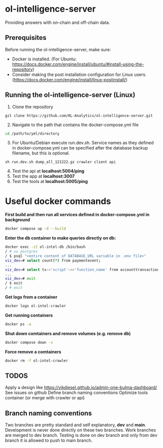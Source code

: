 # ol-intelligence-server
Providing answers with on-chain and off-chain data.

## Prerequisites
Before running the ol-intelligence-server, make sure:
- Docker is installed. (For Ubuntu: https://docs.docker.com/engine/install/ubuntu/#install-using-the-repository)
- Consider making the post installation configuration for Linux users. (https://docs.docker.com/engine/install/linux-postinstall/) 

## Running the ol-intelligence-server (Linux)
1. Clone the repository
```
git clone https://github.com/0L-Analytics/ol-intelligence-server.git
```
2. Navigate to the path that contains the docker-compose.yml file 
```bash
cd /path/to/yml/directory
```
3. For Ubuntu/Debian execute run.dev.sh. Service names as they defined in docker-compose.yml can be specified after the database backup filename, but this is optional.
```
sh run.dev.sh dump_all_121222.gz crawler client api
```
4. Test the api at **localhost:5004/ping**
5. Test the app at **localhost:3007**
5. Test the tools at **localhost:5005/ping**

# Useful docker commands
**First build and then run all services defined in docker-compose.yml in background**
```bash
docker compose up -d --build
```
**Enter the db container to make queries directly on db:**
```bash
docker exec -it ol-intel-db /bin/bash
/ # su postgres
/ $ psql "<entire content of DATABASE_URL variable in .env file>"
viz_dev=# select count(*) from paymentevent;
...
viz_dev=# select tx->'script'->>'function_name' from accounttransaction where address <> 'C906F67F626683B77145D1F20C1A753B';
...
viz_dev=# exit
/ $ exit
/ # exit
```

**Get logs from a container**
```bash
docker logs ol-intel-crawler
```
**Get running containers**
```bash
docker ps -a
```

**Shut down comtainers and remove volumes (e.g. remove db)**
```bash
docker compose down -v
```

**Force remove a comtainers**
```bash
docker rm -f ol-intel-crawler
```

## TODOS
Apply a design like https://vikdiesel.github.io/admin-one-bulma-dashboard/
See issues on github
Define branch naming conventions
Optimize tools container (or merge with crawler or api)


## Branch naming conventions
Two branches are pretty standard and self explanatory, **dev** and **main**. Development is never done directly on these two branches. Work branches are merged to dev branch. Testing is done on dev branch and only from dev branch it is allowed to push to main branch.
